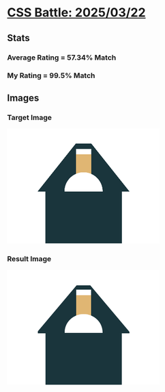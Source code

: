 # [CSS Battle: 2025/03/22](https://cssbattle.dev/play/bAHs8Emp9eq3GqgvvkzC)

## Stats

### Average Rating = 57.34% Match

### My Rating = 99.5% Match

## Images

### Target Image

![](./images/target.png)

### Result Image

![](./images/result.png)
